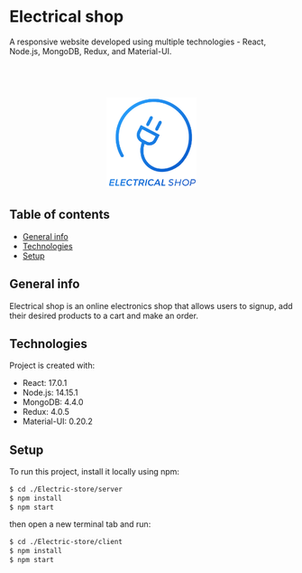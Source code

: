 # Electrical shop
A responsive website developed using multiple technologies - React, Node.js, MongoDB, Redux, and Material-UI.
<h1 align="center">
  <br>
  <img src="https://github.com/Yosziad/Electric-store/blob/readme/client/public/logo.png" alt="Foco" width="160">
</h1>


## Table of contents
* [General info](#general-info)
* [Technologies](#technologies)
* [Setup](#setup)

## General info
Electrical shop is an online electronics shop that allows users to signup, add their desired products to a cart and make an order.

## Technologies
Project is created with:
* React: 17.0.1
* Node.js: 14.15.1
* MongoDB: 4.4.0
* Redux: 4.0.5
* Material-UI: 0.20.2

## Setup
To run this project, install it locally using npm:

```
$ cd ./Electric-store/server
$ npm install
$ npm start
```
then open a new terminal tab
and run:
```
$ cd ./Electric-store/client
$ npm install
$ npm start
```

